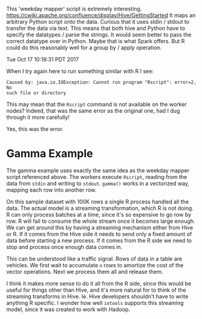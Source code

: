 This 'weekday mapper' script is extremely interesting.
https://cwiki.apache.org/confluence/display/Hive/GettingStarted
It maps an arbitrary Python script onto the data. Curious that it uses
stdin / stdout to transfer the data via text. This means that both hive and
Python have to specify the datatypes / parse the strings. It would seem
better to pass the correct datatype over in Python. Maybe that is what
Spark offers. But R could do this reasonably well for a group by / apply
operation.

Tue Oct 17 10:18:31 PDT 2017

When I try again here to run something similar with R I see:

```
Caused by: java.io.IOException: Cannot run program "Rscript": error=2, No
such file or directory
```
 
This may mean that the `Rscript` command is not available on the worker
nodes? Indeed, that was the same error as the original one, had I dug
through it more carefully!

Yes, this was the error.

# Gamma Example

The gamma example uses exactly the same idea as the weekday mapper script
referenced above. The workers execute `Rscript`, reading from the data from
`stdin` and writing to `stdout`. `gamma()` works in a vectorized way,
mapping each row into another row.

On this sample dataset with 100K rows a single R process handled all the
data. The actual model is a streaming transformation, which R is not doing.
R can only process batches at a time, since it's so expensive to go row by
row. R will fail to consume the whole stream once it becomes large enough.
We can get around this by having a streaming mechanism either from Hive or
R. If it comes from the Hive side it needs to send only a fixed amount of
data before starting a new process. If it comes from the R side we need to
stop and process once enough data comes in.

This can be understood like a traffic signal. Rows of data in a table are
vehicles. We first wait to accumulate `n` rows to amortize the cost of the vector
operations. Next we process them all and release them.

I think it makes more sense to do it all from the R side, since this would
be useful for things other than Hive, and it's more natural for to think of
the streaming transforms in Hive. Ie. Hive developers shouldn't have to
write anything R specific. I wonder how well `iotools` supports this
streaming model, since it was created to work with Hadoop.
